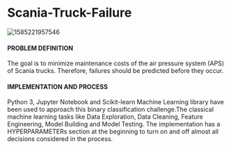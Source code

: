 # Scania-Truck-Failure

![1585221957546](https://user-images.githubusercontent.com/115453950/225851547-b3560b75-9d73-494c-a691-4a5ace9f781e.jpeg)

#### PROBLEM DEFINITION
The goal is to minimize maintenance costs of the air pressure system (APS) of Scania trucks. Therefore, failures should be predicted before they occur. 

#### IMPLEMENTATION AND PROCESS
Python 3, Jupyter Notebook and Scikit-learn Machine Learning  library have    been used to approach this binary classification challenge.The classical machine learning tasks like Data Exploration, Data Cleaning, Feature Engineering, Model Building and Model Testing.
The implementation has a HYPERPARAMETERs section at the beginning to turn on and off almost all decisions considered in the process.
